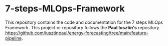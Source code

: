 # 7-steps-MLOps-Framework
This repository contains the code and documentation for the 7 steps MLOps Framework. This project or repository follows the <b>Paul Iusztin's</b> repository https://github.com/iusztinpaul/energy-forecasting/tree/main/feature-pipeline.


